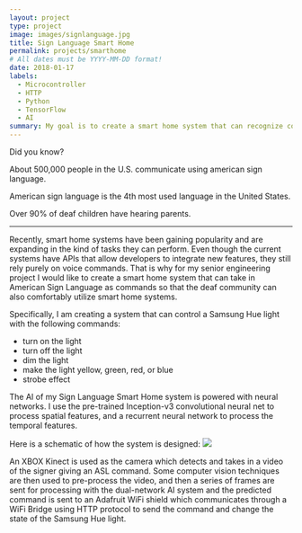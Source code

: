 ```yaml
---
layout: project
type: project
image: images/signlanguage.jpg
title: Sign Language Smart Home
permalink: projects/smarthome
# All dates must be YYYY-MM-DD format!
date: 2018-01-17
labels:
  - Microcontroller
  - HTTP
  - Python
  - TensorFlow
  - AI
summary: My goal is to create a smart home system that can recognize commands through sign language.
---
```


Did you know?

About 500,000 people in the U.S. communicate using american sign language.

American sign language is the 4th most used language in the United States.

Over 90% of deaf children have hearing parents.

<hr>

Recently, smart home systems have been gaining popularity and are expanding in the kind of tasks they can perform. Even though the current systems have APIs that allow developers to integrate new features, they still rely purely on voice commands. That is why for my senior engineering project I would like to create a smart home system that can take in American Sign Language as commands so that the deaf community can also comfortably utilize smart home systems.

Specifically, I am creating a system that can control a Samsung Hue light with the following commands:
- turn on the light
- turn off the light
- dim the light
- make the light yellow, green, red, or blue
- strobe effect

The AI of my Sign Language Smart Home system is powered with neural networks. I use the pre-trained Inception-v3 convolutional neural net to process spatial features, and a recurrent neural network to process the temporal features.

Here is a schematic of how the system is designed: 
<img class="ui image" src="{{ site.baseurl }}/images/E90schematic.png">

An XBOX Kinect is used as the camera which detects and takes in a video of the signer giving an ASL command. Some computer vision techniques are then used to pre-process the video, and then a series of frames are sent for processing with the dual-network AI system and the predicted command is sent to an Adafruit WiFi shield which communicates through a WiFi Bridge using HTTP protocol to send the command and change the state of the Samsung Hue light.
